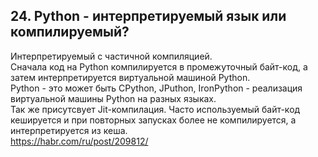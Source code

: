 ## 24. Python - интерпретируемый язык или компилируемый?  
Интерпретируемый с частичной компиляцией.  
Сначала код на Python компилируется в промежуточный байт-код, а затем интерпретируется виртуальной машиной Python.  
Python - это может быть CPython, JPuthon, IronPython - реализация виртуальной машины Python на разных языках.  
Так же присутсвует Jit-компилация. Часто используемый байт-код кешируется и при повторных запусках более не компилируется, а интерпретируется из кеша.  
https://habr.com/ru/post/209812/



